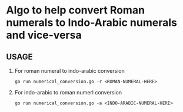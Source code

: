 # Algo to help convert Roman numerals to Indo-Arabic numerals and vice-versa

## USAGE

1. For roman numeral to indo-arabic conversion

    `go run numerical_conversion.go -r <ROMAN-NUMERAL-HERE>`

2. For indo-arabic to roman numerl conversion

    `go run numerical_conversion.go -a <INDO-ARABIC-NUMERAL-HERE>`